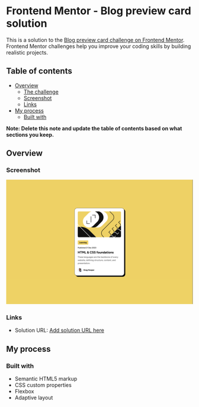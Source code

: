 # Frontend Mentor - Blog preview card solution

This is a solution to the [Blog preview card challenge on Frontend Mentor](https://www.frontendmentor.io/challenges/blog-preview-card-ckPaj01IcS). Frontend Mentor challenges help you improve your coding skills by building realistic projects. 

## Table of contents

- [Overview](#overview)
  - [The challenge](#the-challenge)
  - [Screenshot](#screenshot)
  - [Links](#links)
- [My process](#my-process)
  - [Built with](#built-with)

**Note: Delete this note and update the table of contents based on what sections you keep.**

## Overview

### Screenshot

![](../screenshots/blog_card.png)

### Links

- Solution URL: [Add solution URL here](https://github.com/jull20/frontmentor.git)

## My process

### Built with

- Semantic HTML5 markup
- CSS custom properties
- Flexbox
- Adaptive layout
